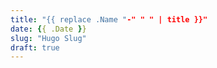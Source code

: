 ```yaml
---
title: "{{ replace .Name "-" " " | title }}"
date: {{ .Date }}
slug: "Hugo Slug"
draft: true
---
```


